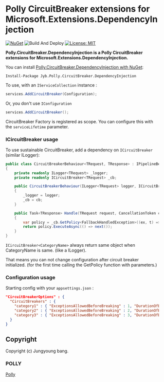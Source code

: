 # Polly CircuitBreaker extensions for Microsoft.Extensions.DependencyInjection

[![NuGet](https://img.shields.io/nuget/v/Jyb.Polly.CircuitBreaker.DependencyInjection.svg)](https://www.nuget.org/packages/Jyb.Polly.CircuitBreaker.DependencyInjection/)
![Build And Deploy](https://github.com/jybbang/Polly.CircuitBreaker.DependencyInjection/workflows/Build%20And%20Deploy/badge.svg)
[![License: MIT](https://img.shields.io/badge/License-BSD3-yellow.svg)](https://github.com/jybbang/Polly.CircuitBreaker.DependencyInjection/blob/master/LICENSE)

**Polly.CircuitBreaker.DependencyInjection
 is a Polly CircuitBreaker extensions for Microsoft.Extensions.DependencyInjection.**

You can install [Polly.CircuitBreaker.DependencyInjection with NuGet](https://www.nuget.org/packages/Jyb.Polly.CircuitBreaker.DependencyInjection/):

```
Install-Package Jyb.Polly.CircuitBreaker.DependencyInjection
```

To use, with an `IServiceCollection` instance :

```c#
services.AddCircuitBreaker(Configuration);
```
Or, you don't use `IConfiguration`

```c#
services.AddCircuitBreaker();
```

CircuitBreaker Factory is registered as scope. You can configure this with the `serviceLifetime` parameter.

### ICircuitBreaker usage

To use sustainable CircuitBreaker, add a dependency on `ICircuitBreaker` (similar ILogger):

```c#
public class CircuitBreakerBehaviour<TRequest, TResponse> : IPipelineBehavior<TRequest, TResponse> where TRequest : IRequest<TResponse>
{
    private readonly ILogger<TRequest> _logger;
    private readonly ICircuitBreaker<TRequest> _cb;

    public CircuitBreakerBehaviour(ILogger<TRequest> logger, ICircuitBreaker<TRequest> cb)
    {
        _logger = logger;
        _cb = cb;
    }

    public Task<TResponse> Handle(TRequest request, CancellationToken cancellationToken, RequestHandlerDelegate<TResponse> next)
    {
        var policy = _cb.GetPolicy<FallbackHandledException>((ex, t) => _logger.LogWarning("Circuit broken."), () => _logger.LogInformation("Circuit reset."));
        return policy.ExecuteAsync(() => next());
    }
}
```

`ICircuitBreaker<CategoryName>` always return same object when CategoryName is same. (like a ILogger).

That means you can not change configuration after circuit breaker initialized. (for the first time calling the GetPolicy function with parameters.)

### Configuration usage

Starting config with your `appsettings.json` :

```json
"CircuitBreakerOptions" : {
  "CircuitBreakers" : {
    "category1" : { "ExceptionsAllowedBeforeBreaking" : 1, "DurationOfBreak" : "00:01:00" },
    "category2" : { "ExceptionsAllowedBeforeBreaking" : 2, "DurationOfBreak" : "00:02:00" },
    "category3" : { "ExceptionsAllowedBeforeBreaking" : 3, "DurationOfBreak" : "00:03:00" }
  }
}
```

## Copyright

Copyright (c) Jungyoung bang.

### POLLY

[Polly](https://github.com/App-vNext/Polly)


